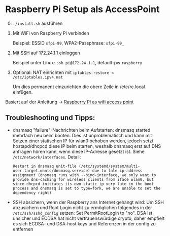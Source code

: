 Raspberry Pi Setup als AccessPoint
=====

0. `./install.sh` ausführen

1. Mit WiFi von Raspberry Pi verbinden

   Beispiel: ESSID `sfpi-99`, WPA2-Passphrase: `sfpi-99_`

2. Mit SSH auf 172.24.1.1 einloggen

   Beispiel unter Linux: `ssh pi@172.24.1.1`, default-pw `raspberry`

3. Optional: NAT einrichten mit `iptables-restore < /etc/iptables.ipv4.nat`

   Um dies permanent einzurichten die obere Zeile in /etc/rc.local einfügen.

Basiert auf der Anleitung -> [Raspberry Pi as wifi access point](https://frillip.com/using-your-raspberry-pi-3-as-a-wifi-access-point-with-hostapd/)



Troubleshooting und Tipps:
----
- dnsmasq "failure"-Nachrichten beim Aufstarten:
    dnsmasq started mehrfach neu beim booten.
      Dies ist unproblematisch und kann mit Setzen einer statischen IP für wlan0 behoben werden, jedoch setzt hostapd/dhcpcd diese IP beim starten, weshalb dnsmasq erst auf DNS anfragen hören kann, wenn diese IP-Adresse gesetzt ist. Siehe `/etc/network/interfaces`.
    Detail:

    ```
    Restart in dnsmasq unit-file (/etc/systemd/system/multi-user.target.wants/dnsmasq.service) due to late ip-address assignment (dnsmasq runs with --bind-interface, we only want to provide dns-caching for wireless clients from iface wlan0, but since dhcpcd initiates its own static ip very late in the boot process and dnsmasq is set to type=fork, we are unable to set the dependency right)
	```

- SSH absichern, wenn der Raspberry ans Internet gehängt wird:
    Um SSH abzusichern und Root Login nicht zu ermöglichen folgendes in der `/etc/ssh/sshd_config` setzen:
      Set PermitRootLogin to "no".
	DSA ist unsicher und ECDSA hat nicht vertrauenswürdige crypto, daher empfielt es sich ECDSA- und DSA-host keys und Referenzen in der config zu entfernen
